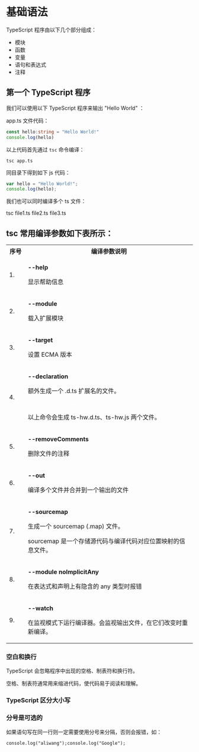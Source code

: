 # 基础语法

TypeScript 程序由以下几个部分组成：
- 模块
- 函数
- 变量
- 语句和表达式
- 注释

## 第一个 TypeScript 程序

我们可以使用以下 TypeScript 程序来输出 "Hello World" ：

app.ts 文件代码：

```ts
const hello:string = "Hello World!"
console.log(hello)
```

以上代码首先通过 `tsc` 命令编译：

```
tsc app.ts
```

同目录下得到如下 js 代码：

```js
var hello = "Hello World!";
console.log(hello);
```

我们也可以同时编译多个 ts 文件：

tsc file1.ts file2.ts file3.ts

## tsc 常用编译参数如下表所示：

<table class="reference">
<tbody><tr>
<th style="text-align:center; width:10%;">序号</th>
<th style="text-align:center;">编译参数说明</th>
</tr>
<tr>
<td class="ts">1.</td>
<td><p><b>--help</b></p>
<p>显示帮助信息</p>
</td>
</tr>
<tr>
<td class="ts">2.</td>
<td><p><b>--module</b></p>
<p>载入扩展模块</p>
</td>
</tr>
<tr>
<td class="ts">3.</td>
<td><p><b>--target</b></p>
<p>设置 ECMA 版本</p>
</td>
</tr>
<tr>
<td class="ts">4.</td>
<td><p><b>--declaration</b></p>
<p>额外生成一个 .d.ts 扩展名的文件。</p>
<pre style="color: #fff;"><span class="pln">tsc ts</span><span class="pun">-</span><span class="pln">hw</span><span class="pun">.</span><span class="pln">ts </span><span class="pun">--</span><span class="pln">declaration</span></pre><p>
以上命令会生成 ts-hw.d.ts、ts-hw.js 两个文件。</p>
</td>
</tr>
<tr>
<td class="ts">5.</td>
<td><p><b>--removeComments</b></p>
<p>删除文件的注释</p>
</td>
</tr>
<tr>
<td class="ts">6.</td>
<td><p><b>--out</b></p>
<p>编译多个文件并合并到一个输出的文件</p>
</td>
</tr>
<tr>
<td class="ts">7.</td>
<td><p><b>--sourcemap</b></p>
<p>生成一个 sourcemap (.map) 文件。</p>
<p>sourcemap 是一个存储源代码与编译代码对应位置映射的信息文件。</p>
</td>
</tr>
<tr>
<td class="ts">8.</td>
<td><p><b>--module noImplicitAny</b></p>
<p>在表达式和声明上有隐含的 any 类型时报错</p>
</td>
</tr>
<tr>
<td class="ts">9.</td>
<td><p><b>--watch</b></p>
<p>在监视模式下运行编译器。会监视输出文件，在它们改变时重新编译。</p>
</td>
</tr>
</tbody></table>

### 空白和换行

TypeScript 会忽略程序中出现的空格、制表符和换行符。

空格、制表符通常用来缩进代码，使代码易于阅读和理解。

### TypeScript 区分大小写

### 分号是可选的

如果语句写在同一行则一定需要使用分号来分隔，否则会报错，如：

```
console.log("aliwang");console.log("Google");
```

